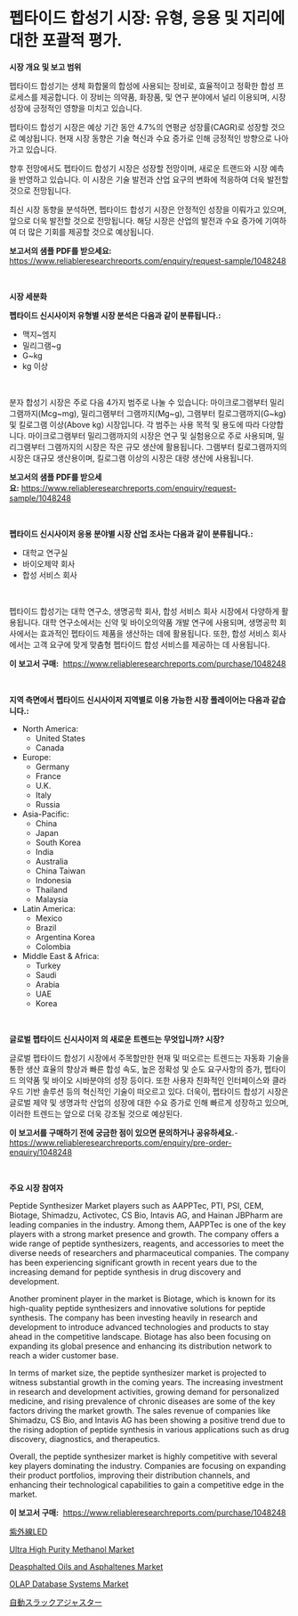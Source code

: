 <p><h1>펩타이드 합성기 시장: 유형, 응용 및 지리에 대한 포괄적 평가.</h1></p><p><strong>시장 개요 및 보고 범위</strong></p>
<p><p>펩타이드 합성기는 생체 화합물의 합성에 사용되는 장비로, 효율적이고 정확한 합성 프로세스를 제공합니다. 이 장비는 의약품, 화장품, 및 연구 분야에서 널리 이용되며, 시장 성장에 긍정적인 영향을 미치고 있습니다. </p><p>펩타이드 합성기 시장은 예상 기간 동안 4.7%의 연평균 성장률(CAGR)로 성장할 것으로 예상됩니다. 현재 시장 동향은 기술 혁신과 수요 증가로 인해 긍정적인 방향으로 나아가고 있습니다. </p><p>향후 전망에서도 펩타이드 합성기 시장은 성장할 전망이며, 새로운 트랜드와 시장 예측을 반영하고 있습니다. 이 시장은 기술 발전과 산업 요구의 변화에 적응하여 더욱 발전할 것으로 전망됩니다. </p><p>최신 시장 동향을 분석하면, 펩타이드 합성기 시장은 안정적인 성장을 이뤄가고 있으며, 앞으로 더욱 발전할 것으로 전망됩니다. 해당 시장은 산업의 발전과 수요 증가에 기여하여 더 많은 기회를 제공할 것으로 예상됩니다.</p></p>
<p><strong>보고서의 샘플 PDF를 받으세요:</strong> <a href="https://www.reliableresearchreports.com/enquiry/request-sample/1048248">https://www.reliableresearchreports.com/enquiry/request-sample/1048248</a></p>
<p>&nbsp;</p>
<p><strong>시장 세분화</strong></p>
<p><strong>펩타이드 신시사이저 유형별 시장 분석은 다음과 같이 분류됩니다.:</strong></p>
<p><ul><li>맥지~엠지</li><li>밀리그램~g</li><li>G~kg</li><li>kg 이상</li></ul></p>
<p>&nbsp;</p>
<p><p>분자 합성기 시장은 주로 다음 4가지 범주로 나눌 수 있습니다: 마이크로그램부터 밀리그램까지(Mcg~mg), 밀리그램부터 그램까지(Mg~g), 그램부터 킬로그램까지(G~kg) 및 킬로그램 이상(Above kg) 시장입니다. 각 범주는 사용 목적 및 용도에 따라 다양합니다. 마이크로그램부터 밀리그램까지의 시장은 연구 및 실험용으로 주로 사용되며, 밀리그램부터 그램까지의 시장은 작은 규모 생산에 활용됩니다. 그램부터 킬로그램까지의 시장은 대규모 생산용이며, 킬로그램 이상의 시장은 대량 생산에 사용됩니다.</p></p>
<p><strong>보고서의 샘플 PDF를 받으세요:</strong>&nbsp;<a href="https://www.reliableresearchreports.com/enquiry/request-sample/1048248">https://www.reliableresearchreports.com/enquiry/request-sample/1048248</a></p>
<p>&nbsp;</p>
<p><strong> 펩타이드 신시사이저 응용 분야별 시장 산업 조사는 다음과 같이 분류됩니다.:</strong></p>
<p><ul><li>대학교 연구실</li><li>바이오제약 회사</li><li>합성 서비스 회사</li></ul></p>
<p>&nbsp;</p>
<p><p>펩타이드 합성기는 대학 연구소, 생명공학 회사, 합성 서비스 회사 시장에서 다양하게 활용됩니다. 대학 연구소에서는 신약 및 바이오의약품 개발 연구에 사용되며, 생명공학 회사에서는 효과적인 펩타이드 제품을 생산하는 데에 활용됩니다. 또한, 합성 서비스 회사에서는 고객 요구에 맞게 맞춤형 펩타이드 합성 서비스를 제공하는 데 사용됩니다.</p></p>
<p><strong>이 보고서 구매:</strong>&nbsp; <a href="https://www.reliableresearchreports.com/purchase/1048248">https://www.reliableresearchreports.com/purchase/1048248</a></p>
<p>&nbsp;</p>
<p><strong>지역 측면에서 펩타이드 신시사이저 지역별로 이용 가능한 시장 플레이어는 다음과 같습니다.:</strong></p>
<p><ul>
    <li>
        North America:
        <ul>
            <li>United States</li>
            <li>Canada</li>
        </ul>
    </li>
    <li>
        Europe:
        <ul>
            <li>Germany</li>
            <li>France</li>
            <li>U.K.</li>
            <li>Italy</li>
            <li>Russia</li>
        </ul>
    </li>
    <li>
        Asia-Pacific:
        <ul>
            <li>China</li>
            <li>Japan</li>
            <li>South Korea</li>
            <li>India</li>
            <li>Australia</li>
            <li>China Taiwan</li>
            <li>Indonesia</li>
            <li>Thailand</li>
            <li>Malaysia</li>
        </ul>
    </li>
    <li>
        Latin America:
        <ul>
            <li>Mexico</li>
            <li>Brazil</li>
            <li>Argentina Korea</li>
            <li>Colombia</li>
        </ul>
    </li>
    <li>
        Middle East & Africa:
        <ul>
            <li>Turkey</li>
            <li>Saudi</li>
            <li>Arabia</li>
            <li>UAE</li>
            <li>Korea</li>
        </ul>
    </li>
    </ul></p>
<p>&nbsp;</p>
<p><strong>글로벌 펩타이드 신시사이저 의 새로운 트렌드는 무엇입니까? 시장?</strong></p>
<p><p>글로벌 펩타이드 합성기 시장에서 주목할만한 현재 및 떠오르는 트렌드는 자동화 기술을 통한 생산 효율의 향상과 빠른 합성 속도, 높은 정확성 및 순도 요구사항의 증가, 펩타이드 의약품 및 바이오 시바분야의 성장 등이다. 또한 사용자 친화적인 인터페이스와 클라우드 기반 솔루션 등의 혁신적인 기술이 떠오르고 있다. 더욱이, 펩타이드 합성기 시장은 글로벌 제약 및 생명과학 산업의 성장에 대한 수요 증가로 인해 빠르게 성장하고 있으며, 이러한 트렌드는 앞으로 더욱 강조될 것으로 예상된다.</p></p>
<p><strong>이 보고서를 구매하기 전에 궁금한 점이 있으면 문의하거나 공유하세요.</strong>- <a href="https://www.reliableresearchreports.com/enquiry/pre-order-enquiry/1048248">https://www.reliableresearchreports.com/enquiry/pre-order-enquiry/1048248</a></p>
<p>&nbsp;</p>
<p><strong>주요 시장 참여자</strong></p>
<p><p>Peptide Synthesizer Market players such as AAPPTec, PTI, PSI, CEM, Biotage, Shimadzu, Activotec, CS Bio, Intavis AG, and Hainan JBPharm are leading companies in the industry. Among them, AAPPTec is one of the key players with a strong market presence and growth. The company offers a wide range of peptide synthesizers, reagents, and accessories to meet the diverse needs of researchers and pharmaceutical companies. The company has been experiencing significant growth in recent years due to the increasing demand for peptide synthesis in drug discovery and development.</p><p>Another prominent player in the market is Biotage, which is known for its high-quality peptide synthesizers and innovative solutions for peptide synthesis. The company has been investing heavily in research and development to introduce advanced technologies and products to stay ahead in the competitive landscape. Biotage has also been focusing on expanding its global presence and enhancing its distribution network to reach a wider customer base.</p><p>In terms of market size, the peptide synthesizer market is projected to witness substantial growth in the coming years. The increasing investment in research and development activities, growing demand for personalized medicine, and rising prevalence of chronic diseases are some of the key factors driving the market growth. The sales revenue of companies like Shimadzu, CS Bio, and Intavis AG has been showing a positive trend due to the rising adoption of peptide synthesis in various applications such as drug discovery, diagnostics, and therapeutics.</p><p>Overall, the peptide synthesizer market is highly competitive with several key players dominating the industry. Companies are focusing on expanding their product portfolios, improving their distribution channels, and enhancing their technological capabilities to gain a competitive edge in the market.</p></p>
<p><strong>이 보고서 구매:</strong>&nbsp;&nbsp;<a href="https://www.reliableresearchreports.com/purchase/1048248">https://www.reliableresearchreports.com/purchase/1048248</a></p>
<p><p><a href="https://medium.com/@alyle7648/uv-led%E5%B8%82%E5%A0%B4%E8%A6%8F%E6%A8%A1-cagr-%E3%83%88%E3%83%AC%E3%83%B3%E3%83%89-2024-2030-1f28dc9da2ea">紫外線LED</a></p><p><a href="https://github.com/prosalinda88/Market-Research-Report-List-3/blob/main/ultra-high-purity-methanol-market.md">Ultra High Purity Methanol Market</a></p><p><a href="https://github.com/globismark/Market-Research-Report-List-2/blob/main/deasphalted-oils-and-asphaltenes-market.md">Deasphalted Oils and Asphaltenes Market</a></p><p><a href="https://issuu.com/reportprime-2/docs/olap-database-systems-market-size-2030.pptx">OLAP Database Systems Market</a></p><p><a href="https://github.com/bevdtkn4419963/Market-Research-Report-List-1/blob/main/2824717529.md">自動スラックアジャスター</a></p></p>
